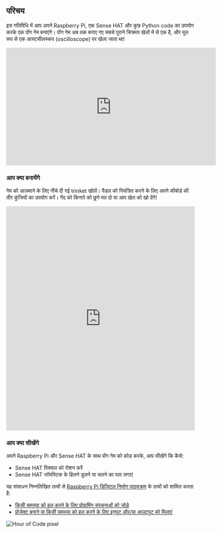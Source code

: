 ## परिचय

इस गतिविधि में आप अपने Raspberry Pi, एक Sense HAT और कुछ Python code का उपयोग करके एक पोंग गेम बनाएंगे। पोंग गेम अब तक बनाए गए सबसे पुराने चित्रमय खेलों में से एक है, और मूल रूप से एक आस्टसीलस्कप (oscilloscope) पर खेला जाता था! 
<iframe width="560" height="315" src="https://www.youtube.com/embed/bzEBOjvA11w" frameborder="0" allowfullscreen mark="crwd-mark"></iframe>

### आप क्या बनायेंगे

गेम को आज़माने के लिए नीचे दी गई trinket खोलें। पैडल को नियंत्रित करने के लिए अपने कीबोर्ड की तीर कुंजियों का उपयोग करें। गेंद को किनारे को छूने मत दो या आप खेल को खो देंगे! 
<iframe src="https://trinket.io/embed/python/546e658d41?outputOnly=true&runOption=run&start=result" width="100%" height="600" frameborder="0" marginwidth="0" marginheight="0" allowfullscreen mark="crwd-mark"></iframe>

### आप क्या सीखेंगे
अपने Raspberry Pi और Sense HAT के साथ पोंग गेम को कोड करके, आप सीखेंगे कि कैसे:

- Sense HAT पिक्सल को रोशन करें
- Sense HAT जॉयस्टिक के हिलने डुलने या चलने का पता लगाएं

यह संसाधन निम्नलिखित तत्वों से [Raspberry Pi डिजिटल निर्माण पाठ्यक्रम](https://www.raspberrypi.org/curriculum/) के तत्वों को शामिल करता है:

- [किसी समस्या को हल करने के लिए प्रोग्रामिंग संरचनाओं को जोड़े](https://www.raspberrypi.org/curriculum/programming/builder)
- [प्रोजेक्ट बनाने या किसी समस्या को हल करने के लिए इनपुट और/या आउटपुट को मिलाएं](https://www.raspberrypi.org/curriculum/physical-computing/builder)

![Hour of Code pixel](http://code.org/api/hour/begin_raspberrypi_pong.png)
